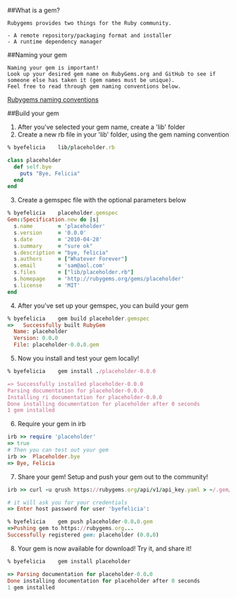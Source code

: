 ##What is a gem?
```
Rubygems provides two things for the Ruby community.

- A remote repository/packaging format and installer
- A runtime dependency manager
```

##Naming your gem
```
Naming your gem is important! 
Look up your desired gem name on RubyGems.org and GitHub to see if someone else has taken it (gem names must be unique). 
Feel free to read through gem naming conventions below.
```
[Rubygems naming conventions](http://guides.rubygems.org/patterns/#consistent-naming)


##Build your gem

1. After you've selected your gem name, create a 'lib' folder
2. Create a new rb file in your 'lib' folder, using the gem naming convention
``` ruby
% byefelicia    lib/placeholder.rb

class placeholder
  def self.bye
    puts "Bye, Felicia"
  end
end
```
3. Create a gemspec file with the optional parameters below
``` ruby
% byefelicia    placeholder.gemspec
Gem::Specification.new do |s|
  s.name        = 'placeholder'
  s.version     = '0.0.0'
  s.date        = '2010-04-28'
  s.summary     = "sure ok"
  s.description = "bye, felicia"
  s.authors     = ["Whatever Forever"]
  s.email       = 'sam@aol.com'
  s.files       = ["lib/placeholder.rb"]
  s.homepage    = 'http://rubygems.org/gems/placeholder'
  s.license     = 'MIT'
end
```
4. After you've set up your gemspec, you can build your gem
``` ruby
% byefelicia    gem build placeholder.gemspec
=>   Successfully built RubyGem
  Name: placeholder
  Version: 0.0.0
  File: placeholder-0.0.0.gem
```
5. Now you install and test your gem locally!
``` ruby
% byefelicia    gem install ./placeholder-0.0.0

=> Successfully installed placeholder-0.0.0
Parsing documentation for placeholder-0.0.0
Installing ri documentation for placeholder-0.0.0
Done installing documentation for placeholder after 0 seconds
1 gem installed
```
6. Require your gem in irb
``` ruby
irb >> require 'placeholder'
=> true
# Then you can test out your gem 
irb >>  Placeholder.bye
=> Bye, Felicia
```
7. Share your gem! Setup and push your gem out to the community!
``` ruby
irb >> curl -u qrush https://rubygems.org/api/v1/api_key.yaml > ~/.gem/credentials; chmod 0600 ~/.gem/credentials

# it will ask you for your credentials
=> Enter host password for user 'byefelicia':

% byefelicia    gem push placeholder-0.0.0.gem
=>Pushing gem to https://rubygems.org...
Successfully registered gem: placeholder (0.0.0)
```
8. Your gem is now available for download! Try it, and share it!
``` ruby
% byefelicia    gem install placeholder

=> Parsing documentation for placeholder-0.0.0
Done installing documentation for placeholder after 0 seconds
1 gem installed
```

